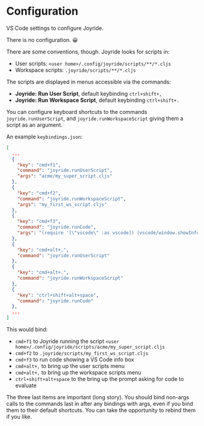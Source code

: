 # Configuration

VS Code settings to configure Joyride.

There is no configuration. 😀

There are some conventions, though. Joyride looks for scripts in:

* User scripts: `<user home>/.config/joyride/scripts/**/*.cljs`
* Workspace scripts: `.joyride/scripts/**/*.cljs`

The scripts are displayed in menus accessible via the commands:

* **Joyride: Run User Script**, default keybinding `ctrl+shift+,`
* **Joyride: Run Workspace Script**, default keybinding `ctrl+shift+.`

You can configure keyboard shortcuts to the commands `joyride.runUserScript`, and `joyride.runWorkspaceScript` giving them a script as an argument.

An example `keybindings.json`:

```json
[
  ...
  {
    "key": "cmd+f1",
    "command": "joyride.runUserScript",
    "args": "acme/my_super_script.cljs"
  },
  {
    "key": "cmd+f2",
    "command": "joyride.runWorkspaceScript",
    "args": "my_first_ws_script.cljs"
  },
  {
    "key": "cmd+f3",
    "command": "joyride.runCode",
    "args": "(require '[\"vscode\" :as vscode]) (vscode/window.showInformationMessage \"Hello World!\")"
  },
  {
    "key": "cmd+alt+,",
    "command": "joyride.runUserScript"
  },
  {
    "key": "cmd+alt+.",
    "command": "joyride.runWorkspaceScript"
  },
  {
    "key": "ctrl+shift+alt+space",
    "command": "joyride.runCode"
  },
  ...
]
```

This would bind:

* `cmd+f1` to Joyride running the script `<user home>/.config/joyride/scripts/acme/my_super_script.cljs`
* `cmd+f2` to `.joyride/scripts/my_first_ws_script.cljs`
* `cmd+f3` to run code showing a VS Code info box
* `cmd+alt+,` to bring up the user scripts menu
* `cmd+alt+,` to bring up the workspace scripts menu
* `ctrl+shift+alt+space` to the bring up the prompt asking for code to evaluate

The three last items are important (long story). You should bind non-args calls to the commands last in after any bindings with args, even if you bind them to their default shortcuts. You can take the opportunity to rebind them if you like.